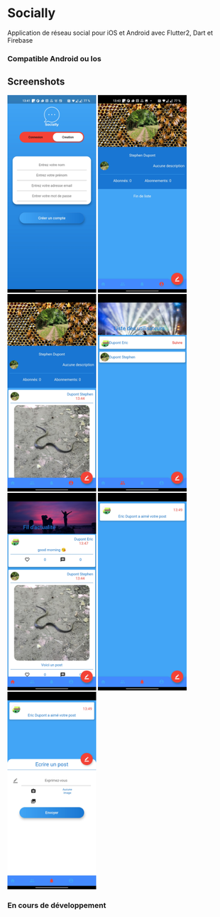 # Socially

Application de réseau social pour iOS et Android avec Flutter2, Dart et Firebase

### Compatible Android ou Ios

## Screenshots

<img src="screenshots/Screenshot.jpg" width="200">
<img src="screenshots/Screenshot2.jpg" width="200">
<img src="screenshots/Screenshot3.jpg" width="200">
<img src="screenshots/Screenshot4.jpg" width="200">
<img src="screenshots/Screenshot5.jpg" width="200">
<img src="screenshots/Screenshot6.jpg" width="200">
<img src="screenshots/Screenshot7.jpg" width="200">



### En cours de développement

